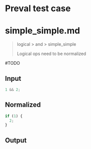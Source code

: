 # Preval test case

# simple_simple.md

> logical > and > simple_simple
>
> Logical ops need to be normalized

#TODO

## Input

`````js filename=intro
1 && 2;
`````

## Normalized

`````js filename=intro
if (1) {
  2;
}
`````

## Output

`````js filename=intro

`````
